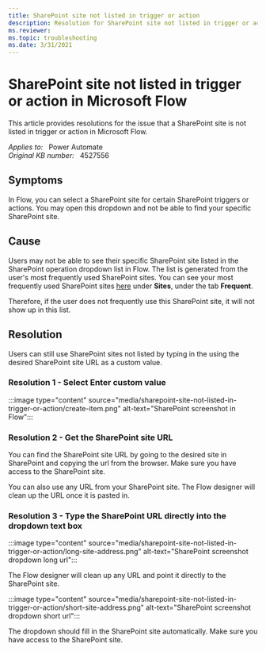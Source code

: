 ```yaml
---
title: SharePoint site not listed in trigger or action
description: Resolution for SharePoint site not listed in trigger or action in Microsoft Flow.
ms.reviewer:  
ms.topic: troubleshooting
ms.date: 3/31/2021
---
```

# SharePoint site not listed in trigger or action in Microsoft Flow

This article provides resolutions for the issue that a SharePoint site is not listed in trigger or action in Microsoft Flow.

_Applies to:_ &nbsp; Power Automate  
_Original KB number:_ &nbsp; 4527556

## Symptoms

In Flow, you can select a SharePoint site for certain SharePoint triggers or actions. You may open this dropdown and not be able to find your specific SharePoint site.

## Cause

Users may not be able to see their specific SharePoint site listed in the SharePoint operation dropdown list in Flow. The list is generated from the user's most frequently used SharePoint sites. You can see your most frequently used SharePoint sites [here](https://microsoft.sharepoint.com) under **Sites**, under the tab **Frequent**.

Therefore, if the user does not frequently use this SharePoint site, it will not show up in this list.

## Resolution

Users can still use SharePoint sites not listed by typing in the using the desired SharePoint site URL as a custom value.

### Resolution 1 - Select Enter custom value

:::image type="content" source="media/sharepoint-site-not-listed-in-trigger-or-action/create-item.png" alt-text="SharePoint screenshot in Flow":::

### Resolution 2 - Get the SharePoint site URL

You can find the SharePoint site URL by going to the desired site in SharePoint and copying the url from the browser. Make sure you have access to the SharePoint site.

You can also use any URL from your SharePoint site. The Flow designer will clean up the URL once it is pasted in.

### Resolution 3 - Type the SharePoint URL directly into the dropdown text box

:::image type="content" source="media/sharepoint-site-not-listed-in-trigger-or-action/long-site-address.png" alt-text="SharePoint screenshot dropdown long url":::

The Flow designer will clean up any URL and point it directly to the SharePoint site.

:::image type="content" source="media/sharepoint-site-not-listed-in-trigger-or-action/short-site-address.png" alt-text="SharePoint screenshot dropdown short url":::

The dropdown should fill in the SharePoint site automatically. Make sure you have access to the SharePoint site.

